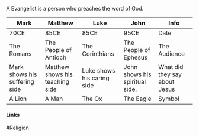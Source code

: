 A Evangelist is a person who preaches the word of God.

| Mark                          | Matthew                         | Luke                       | John                           | Info                          |
| ----------------------------- | ------------------------------- | -------------------------- | ------------------------------ | ----------------------------- |
| 70CE                          | 85CE                            | 85CE                       | 95CE                           | Date                          |
| The Romans                    | The People of Antioch           | The Corinthians            | The People of Ephesus                               | The Audience                  |
| Mark shows his suffering side | Matthew shows his teaching side | Luke shows his caring side | John shows his spiritual side. | What did they say about Jesus |
| A Lion                        | A Man                           | The Ox                     | The Eagle                      | Symbol                        |

#### Links
#Religion 